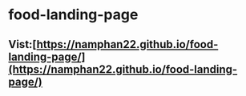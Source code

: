 # food-landing-page
## Vist:[https://namphan22.github.io/food-landing-page/](https://namphan22.github.io/food-landing-page/)
